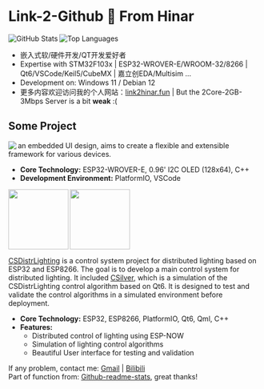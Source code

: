 # Link-2-Github 👋 From Hinar
<img align="left" src="https://github-readme-stats.vercel.app/api?username=890mn&show_icons=true&theme=github_dark_dimmed&include_all_commits=true&hide_title=true&rank_icon=github" alt="GitHub Stats" />
<img src="https://github-readme-stats.vercel.app/api/top-langs/?username=890mn&theme=github_dark_dimmed&layout=compact" alt="Top Languages" />
 
- 嵌入式软/硬件开发/QT开发爱好者
- Expertise with STM32F103x | ESP32-WROVER-E/WROOM-32/8266 | Qt6/VSCode/Keil5/CubeMX | 嘉立创EDA/Multisim ...
- Development on: Windows 11 / Debian 12
- 更多内容欢迎访问我的个人网站：[link2hinar.fun](https://link2hinar.fun) | But the 2Core-2GB-3Mbps Server is a bit **weak** :( 

## Some Project
<a href="https://github.com/890mn/HinarUI">
  <img align="left" src="https://github-readme-stats.vercel.app/api/pin/?username=890mn&repo=HinarUI&theme=github_dark_dimmed" />
</a>

an embedded UI design, aims to create a flexible and extensible framework for various devices.

- **Core Technology:** ESP32-WROVER-E, 0.96' I2C OLED (128x64), C++
- **Development Environment:** PlatformIO, VSCode

<a href="https://github.com/890mn/CSDistrLighting">
  <img height=120 align="left" src="https://github-readme-stats.vercel.app/api/pin/?username=890mn&repo=CSDistrLighting&theme=github_dark_dimmed" />
</a>
<a href="https://github.com/890mn/CSilver">
  <img height=120 src="https://github-readme-stats.vercel.app/api/pin/?username=890mn&repo=CSilver&theme=github_dark_dimmed" />
</a>

[CSDistrLighting](https://github.com/890mn/CSDistrLighting) is a control system project for distributed lighting based on ESP32 and ESP8266. The goal is to develop a main control system for distributed lighting. It included [CSilver](https://github.com/890mn/CSilver), which is a simulation of the CSDistrLighting control algorithm based on Qt6. It is designed to test and validate the control algorithms in a simulated environment before deployment.

- **Core Technology:** ESP32, ESP8266, PlatformIO, Qt6, Qml, C++
- **Features:**
  - Distributed control of lighting using ESP-NOW
  - Simulation of lighting control algorithms
  - Beautiful User interface for testing and validation
 
If any problem, contact me: [Gmail](mailto:linkjoestar402212@gmail.com) | [Bilibili](https://space.bilibili.com/45409103)  
Part of function from: [Github-readme-stats](https://github.com/anuraghazra/github-readme-stats), great thanks!
